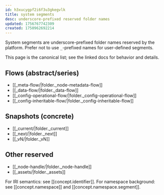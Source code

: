 ```yaml
---
id: h3xucygpf2i6f3u3gkegvlk
title: system segments
desc: underscore-prefixed reserved folder names
updated: 1756767742309
created: 1750962692214
---
```


System segments are underscore-prefixed folder names reserved by the platform. Prefer not to use `_`-prefixed names for user-defined segments.

This page is the canonical list; see the linked docs for behavior and details.

## Flows (abstract/series)

- [[_meta-flow/|folder._node-metadata-flow]]
- [[_data-flow/|folder._data-flow]]
- [[_config-operational-flow/|folder._config-operational-flow]]
- [[_config-inheritable-flow/|folder._config-inheritable-flow]]

## Snapshots (concrete)

- [[_current/|folder._current]]
- [[_next/|folder._next]]
- [[_vN/|folder._vN]]

## Other reserved

- [[_node-handle/|folder._node-handle]]
- [[_assets/|folder._assets]]

For IRI semantics: see [[concept.identifier]]. For namespace background: see [[concept.namespace]] and [[concept.namespace.segment]].
